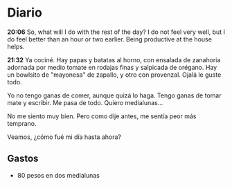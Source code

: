 # Diario
**20:06** So, what will I do with the rest of the day? I do not feel very well, but I do feel better than an hour or two earlier. Being productive at the house helps.

**21:32** Ya cociné. Hay papas y batatas al horno, con ensalada de zanahoria adornada por medio tomate en rodajas finas y salpicada de orégano. Hay un bowlsito de "mayonesa" de zapallo, y otro con provenzal. Ojalá le guste todo.

Yo no tengo ganas de comer, aunque quizá lo haga. Tengo ganas de tomar mate y escribir. Me pasa de todo. Quiero medialunas...

No me siento muy bien. Pero como dije antes, me sentía peor más temprano.

Veamos, ¿cómo fué mi día hasta ahora?
 


## Gastos
- 80 pesos en dos medialunas